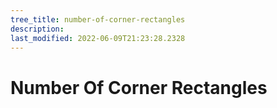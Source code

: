 ```yaml
---
tree_title: number-of-corner-rectangles
description: 
last_modified: 2022-06-09T21:23:28.2328
---
```


# Number Of Corner Rectangles
